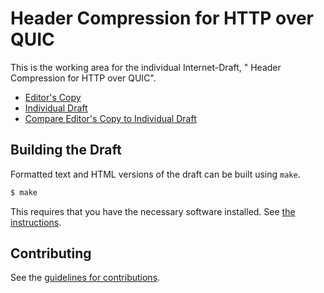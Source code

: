 #  Header Compression for HTTP over QUIC

This is the working area for the individual Internet-Draft, " Header Compression for HTTP over QUIC".

* [Editor's Copy](https://krasic.github.io/draft-krasic-quic-hpack/#go.draft-krasic-quic-qcram.html)
* [Individual Draft](https://tools.ietf.org/html/draft-krasic-quic-qcram)
* [Compare Editor's Copy to Individual Draft](https://krasic.github.io/draft-krasic-quic-hpack/#go.draft-krasic-quic-qcram.diff)

## Building the Draft

Formatted text and HTML versions of the draft can be built using `make`.

```sh
$ make
```

This requires that you have the necessary software installed.  See
[the instructions](https://github.com/martinthomson/i-d-template/blob/master/doc/SETUP.md).


## Contributing

See the
[guidelines for contributions](https://github.com/MikeBishop/draft-krasic-quic-hpack/blob/master/CONTRIBUTING.md).
